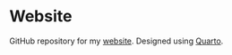 # Website

GitHub repository for my [website](https://joshgregory42.github.io). Designed using [Quarto](https://quarto.org).
